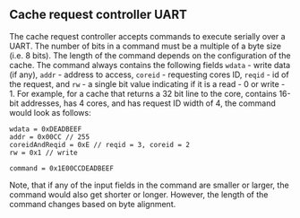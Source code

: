 ## Cache request controller UART

The cache request controller accepts commands to execute serially over a UART.
The number of bits in a command must be a multiple of a byte size (i.e. 8 bits).
The length of the command depends on the configuration of the cache.
The command always contains the following fields `wdata` - write data (if any), `addr` - address to access, `coreid` - requesting cores ID, `reqid` - id of the request, and `rw` - a single bit value indicating if it is a read - 0 or write - 1.
For example, for a cache that returns a 32 bit line to the core, contains 16-bit addresses, has 4 cores, and has request ID width of 4, the command would look as follows:

```
wdata = 0xDEADBEEF
addr = 0x00CC // 255
coreidAndReqid = 0xE // reqid = 3, coreid = 2 
rw = 0x1 // write

command = 0x1E00CCDEADBEEF
```

Note, that if any of the input fields in the command are smaller or larger, the command would also get shorter or longer.
However, the length of the command changes based on byte alignment.
